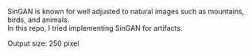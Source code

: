 SinGAN is known for well adjusted to natural images such as mountains, birds, and animals.   
In this repo, I tried implementing SinGAN for artifacts.   


Output size: 250 pixel   

